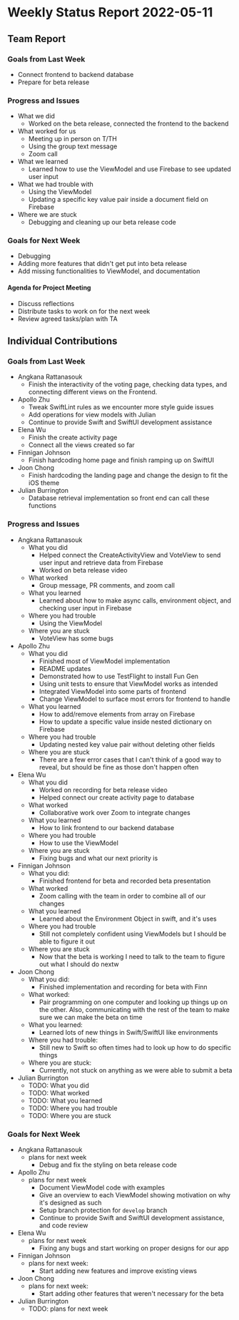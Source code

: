 # Weekly Status Report 2022-05-11

## Team Report

### Goals from Last Week

- Connect frontend to backend database
- Prepare for beta release

### Progress and Issues

- What we did
  - Worked on the beta release, connected the frontend to the backend
- What worked for us
  - Meeting up in person on T/TH
  - Using the group text message
  - Zoom call
- What we learned
  - Learned how to use the ViewModel and use Firebase to see updated user input
- What we had trouble with
  - Using the ViewModel
  - Updating a specific key value pair inside a document field on Firebase
- Where we are stuck
  - Debugging and cleaning up our beta release code

### Goals for Next Week

- Debugging
- Adding more features that didn't get put into beta release
- Add missing functionalities to ViewModel, and documentation

#### Agenda for Project Meeting

- Discuss reflections
- Distribute tasks to work on for the next week
- Review agreed tasks/plan with TA

## Individual Contributions

### Goals from Last Week

- Angkana Rattanasouk
  - Finish the interactivity of the voting page, checking data types, and connecting different views on the Frontend.
- Apollo Zhu
  - Tweak SwiftLint rules as we encounter more style guide issues
  - Add operations for view models with Julian
  - Continue to provide Swift and SwiftUI development assistance
- Elena Wu
  - Finish the create activity page 
  - Connect all the views created so far
- Finnigan Johnson
  - Finish hardcoding home page and finish ramping up on SwiftUI
- Joon Chong
  - Finish hardcoding the landing page and change the design to fit the iOS theme
- Julian Burrington
  - Database retrieval implementation so front end can call these functions

### Progress and Issues

- Angkana Rattanasouk
    - What you did
      - Helped connect the CreateActivityView and VoteView to send user input and retrieve data from Firebase
      - Worked on beta release video
    - What worked
      - Group message, PR comments, and zoom call
    - What you learned
      - Learned about how to make async calls, environment object, and checking user input in Firebase
    - Where you had trouble
      - Using the ViewModel
    - Where you are stuck
      - VoteView has some bugs
- Apollo Zhu
    - What you did
      - Finished most of ViewModel implementation
      - README updates
      - Demonstrated how to use TestFlight to install Fun Gen
      - Using unit tests to ensure that ViewModel works as intended
      - Integrated ViewModel into some parts of frontend
      - Change ViewModel to surface most errors for frontend to handle
    - What you learned
      - How to add/remove elements from array on Firebase
      - How to update a specific value inside nested dictionary on Firebase
    - Where you had trouble
      - Updating nested key value pair without deleting other fields
    - Where you are stuck
      - There are a few error cases that I can't think of a good way to reveal, but should be fine as those don't happen often
- Elena Wu
    - What you did
      - Worked on recording for beta release video
      - Helped connect our create activity page to database
    - What worked
      - Collaborative work over Zoom to integrate changes
    - What you learned
      - How to link frontend to our backend database
    - Where you had trouble
      - How to use the ViewModel
    - Where you are stuck
      - Fixing bugs and what our next priority is
- Finnigan Johnson
    - What you did:
      - Finished frontend for beta and recorded beta presentation
    - What worked
      - Zoom calling with the team in order to combine all of our changes
    - What you learned
      - Learned about the Environment Object in swift, and it's uses 
    - Where you had trouble
      - Still not completely confident using ViewModels but I should be able to figure it out 
    - Where you are stuck
      - Now that the beta is working I need to talk to the team to figure out what I should do nextw
- Joon Chong
    - What you did: 
      - Finished implementation and recording for beta with Finn
    - What worked:
      - Pair programming on one computer and looking up things up on the other. Also, communicating with the
        rest of the team to make sure we can make the beta on time
    - What you learned:
      - Learned lots of new things in Swift/SwiftUI like environments
    - Where you had trouble:
      - Still new to Swift so often times had to look up how to do specific things
    - Where you are stuck:
      - Currently, not stuck on anything as we were able to submit a beta
- Julian Burrington
    - TODO: What you did
    - TODO: What worked
    - TODO: What you learned
    - TODO: Where you had trouble
    - TODO: Where you are stuck

### Goals for Next Week

- Angkana Rattanasouk
    - plans for next week
      - Debug and fix the styling on beta release code
- Apollo Zhu
    - plans for next week
      - Document ViewModel code with examples
      - Give an overview to each ViewModel showing motivation on why it's designed as such
      - Setup branch protection for `develop` branch
      - Continue to provide Swift and SwiftUI development assistance, and code review
- Elena Wu
    - plans for next week
      - Fixing any bugs and start working on proper designs for our app
- Finnigan Johnson
    - plans for next week:
      - Start adding new features and improve existing views
- Joon Chong
    - plans for next week:
      - Start adding other features that weren't necessary for the beta
- Julian Burrington
    - TODO: plans for next week
